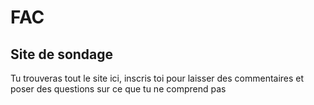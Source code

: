 FAC
===
Site de sondage
---------------

Tu trouveras tout le site ici, inscris toi pour laisser des commentaires et poser des questions sur ce que tu ne comprend pas
